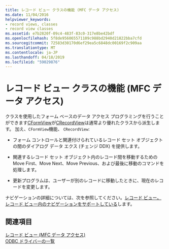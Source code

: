 ```yaml
---
title: レコード ビュー クラスの機能 (MFC データ アクセス)
ms.date: 11/04/2016
helpviewer_keywords:
- record views, classes
- record view classes
ms.assetid: e7b2820f-09c4-483f-83c0-317e8be42bdf
ms.openlocfilehash: 5f8de956065571109c988bd2940d21822bba7cfd
ms.sourcegitcommit: 72583d30170d6ef29ea5c6848dc00169f2c909aa
ms.translationtype: MT
ms.contentlocale: ja-JP
ms.lasthandoff: 04/18/2019
ms.locfileid: "59029876"
---
```

# <a name="features-of-record-view-classes--mfc-data-access"></a>レコード ビュー クラスの機能 (MFC データ アクセス)

クラスを使用したフォーム ベースのデータ アクセス プログラミングを行うことができます[CFormView](../mfc/reference/cformview-class.md)が[CRecordView](../mfc/reference/crecordview-class.md)は通常より優れたクラスから派生します。 加え、`CFormView`機能、 `CRecordView`:

- フォーム コントロールと関連付けられているレコード セット オブジェクトの間のダイアログ データ エクス (チェンジ DDX) を提供します。

- 関連するレコード セット オブジェクト内のレコード間を移動するための Move First、Move Next、Move Previous、および最後に移動のコマンドを処理します。

- 更新プログラムは、ユーザーが別のレコードに移動したときに、現在のレコードを変更します。

ナビゲーションの詳細については、次を参照してください。[レコード ビュー。レコード ビュー内のナビゲーションをサポートしている](../data/supporting-navigation-in-a-record-view-mfc-data-access.md)します。

## <a name="see-also"></a>関連項目

[レコード ビュー (MFC データ アクセス)](../data/record-views-mfc-data-access.md)<br/>
[ODBC ドライバーの一覧](../data/odbc/odbc-driver-list.md)